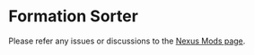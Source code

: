 # Formation Sorter
Please refer any issues or discussions to the [Nexus Mods page](https://www.nexusmods.com/mountandblade2bannerlord/mods/3320).
